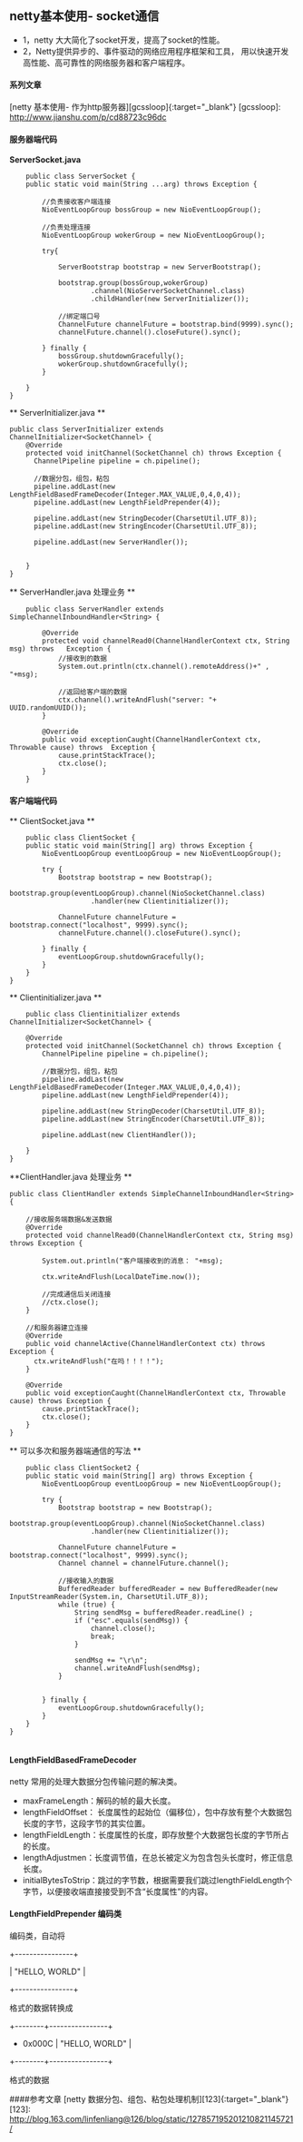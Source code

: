 ## netty基本使用- socket通信
* 1，netty 大大简化了socket开发，提高了socket的性能。
* 2，Netty提供异步的、事件驱动的网络应用程序框架和工具，
  用以快速开发高性能、高可靠性的网络服务器和客户端程序。

#### 系列文章
[netty 基本使用- 作为http服务器][gcssloop]{:target="_blank"}
[gcssloop]: http://www.jianshu.com/p/cd88723c96dc

#### 服务器端代码
**ServerSocket.java**
```
	public class ServerSocket {
    public static void main(String ...arg) throws Exception {

        //负责接收客户端连接
        NioEventLoopGroup bossGroup = new NioEventLoopGroup();

        //负责处理连接
        NioEventLoopGroup wokerGroup = new NioEventLoopGroup();

        try{

            ServerBootstrap bootstrap = new ServerBootstrap();

            bootstrap.group(bossGroup,wokerGroup)
                    .channel(NioServerSocketChannel.class)
                    .childHandler(new ServerInitializer());

            //绑定端口号
            ChannelFuture channelFuture = bootstrap.bind(9999).sync();
            channelFuture.channel().closeFuture().sync();

        } finally {
            bossGroup.shutdownGracefully();
            wokerGroup.shutdownGracefully();
        }

    }
}

```

** ServerInitializer.java **
```
public class ServerInitializer extends ChannelInitializer<SocketChannel> {
    @Override
    protected void initChannel(SocketChannel ch) throws Exception {
      ChannelPipeline pipeline = ch.pipeline();

      //数据分包，组包，粘包
      pipeline.addLast(new LengthFieldBasedFrameDecoder(Integer.MAX_VALUE,0,4,0,4));
      pipeline.addLast(new LengthFieldPrepender(4));

      pipeline.addLast(new StringDecoder(CharsetUtil.UTF_8));
      pipeline.addLast(new StringEncoder(CharsetUtil.UTF_8));

      pipeline.addLast(new ServerHandler());


    }
}
```
** ServerHandler.java 处理业务 **
```
	public class ServerHandler extends SimpleChannelInboundHandler<String> {

    	@Override
    	protected void channelRead0(ChannelHandlerContext ctx, String msg) throws 	Exception {
    	    //接收到的数据
    	    System.out.println(ctx.channel().remoteAddress()+" , "+msg);
	
    	    //返回给客户端的数据
    	    ctx.channel().writeAndFlush("server: "+ UUID.randomUUID());
    	}
	
    	@Override
    	public void exceptionCaught(ChannelHandlerContext ctx, Throwable cause) throws 	Exception {
    	    cause.printStackTrace();
    	    ctx.close();
    	}
	}

```

#### 客户端端代码
** ClientSocket.java **
```
	public class ClientSocket {
    public static void main(String[] arg) throws Exception {
        NioEventLoopGroup eventLoopGroup = new NioEventLoopGroup();

        try {
            Bootstrap bootstrap = new Bootstrap();
            bootstrap.group(eventLoopGroup).channel(NioSocketChannel.class)
                    .handler(new Clientinitializer());

            ChannelFuture channelFuture = bootstrap.connect("localhost", 9999).sync();
            channelFuture.channel().closeFuture().sync();

        } finally {
            eventLoopGroup.shutdownGracefully();
        }
    }
}
```

** Clientinitializer.java **
```
	public class Clientinitializer extends ChannelInitializer<SocketChannel> {

    @Override
    protected void initChannel(SocketChannel ch) throws Exception {
        ChannelPipeline pipeline = ch.pipeline();

        //数据分包，组包，粘包
        pipeline.addLast(new LengthFieldBasedFrameDecoder(Integer.MAX_VALUE,0,4,0,4));
        pipeline.addLast(new LengthFieldPrepender(4));

        pipeline.addLast(new StringDecoder(CharsetUtil.UTF_8));
        pipeline.addLast(new StringEncoder(CharsetUtil.UTF_8));

        pipeline.addLast(new ClientHandler());

    }
}

```

**ClientHandler.java 处理业务 **
```
public class ClientHandler extends SimpleChannelInboundHandler<String> {

    //接收服务端数据&发送数据
    @Override
    protected void channelRead0(ChannelHandlerContext ctx, String msg) throws Exception {

        System.out.println("客户端接收到的消息： "+msg);

        ctx.writeAndFlush(LocalDateTime.now());

        //完成通信后关闭连接
        //ctx.close();
    }

    //和服务器建立连接
    @Override
    public void channelActive(ChannelHandlerContext ctx) throws Exception {
      ctx.writeAndFlush("在吗！！！！");
    }

    @Override
    public void exceptionCaught(ChannelHandlerContext ctx, Throwable cause) throws Exception {
        cause.printStackTrace();
        ctx.close();
    }
}
```


** 可以多次和服务器端通信的写法 **
```
	public class ClientSocket2 {
    public static void main(String[] arg) throws Exception {
        NioEventLoopGroup eventLoopGroup = new NioEventLoopGroup();

        try {
            Bootstrap bootstrap = new Bootstrap();
            bootstrap.group(eventLoopGroup).channel(NioSocketChannel.class)
                    .handler(new Clientinitializer());

            ChannelFuture channelFuture = bootstrap.connect("localhost", 9999).sync();
            Channel channel = channelFuture.channel();

            //接收输入的数据
            BufferedReader bufferedReader = new BufferedReader(new InputStreamReader(System.in, CharsetUtil.UTF_8));
            while (true) {
                String sendMsg = bufferedReader.readLine() ;
                if ("esc".equals(sendMsg)) {
                    channel.close();
                    break;
                }

                sendMsg += "\r\n";
                channel.writeAndFlush(sendMsg);
            }


        } finally {
            eventLoopGroup.shutdownGracefully();
        }
    }
}


```

#### LengthFieldBasedFrameDecoder
  netty 常用的处理大数据分包传输问题的解决类。

* maxFrameLength：解码的帧的最大长度。
* lengthFieldOffset： 长度属性的起始位（偏移位），包中存放有整个大数据包长度的字节，这段字节的其实位置。
* lengthFieldLength：长度属性的长度，即存放整个大数据包长度的字节所占的长度。
* lengthAdjustmen：长度调节值，在总长被定义为包含包头长度时，修正信息长度。
* initialBytesToStrip：跳过的字节数，根据需要我们跳过lengthFieldLength个字节，以便接收端直接接受到不含“长度属性”的内容。

#### LengthFieldPrepender 编码类 
编码类，自动将

+----------------+

| "HELLO, WORLD" |

+----------------+

格式的数据转换成

+--------+----------------+

 + 0x000C | "HELLO, WORLD" |

 +--------+----------------+

格式的数据 

####参考文章
[netty 数据分包、组包、粘包处理机制][123]{:target="_blank"}
[123]: http://blog.163.com/linfenliang@126/blog/static/127857195201210821145721/



